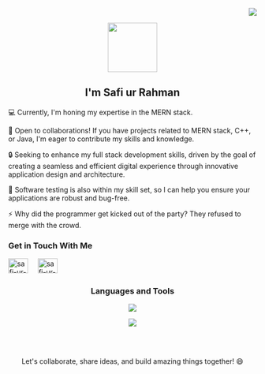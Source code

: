 <p align="right"> <a href="https://visitcount.itsvg.in">
  <img src="https://visitcount.itsvg.in/api?id=safi-ur-rahman&label=Profile%20Views&color=12&icon=5&pretty=true" />
</a> </p>

<div id="header" align="center">
  <img src="https://media.giphy.com/media/Uaxj062PavgqZRhVkS/giphy.gif" width="100"/>
</div>
<h2 align="center">I'm Safi ur Rahman</h2>

<p>
  💻 Currently, I'm honing my expertise in the MERN stack.
</p>
<p>
  🤝 Open to collaborations! If you have projects related to MERN stack, C++, or Java, I'm eager to contribute my skills and knowledge.
</p>
<p>
  🔒 Seeking to enhance my full stack development skills, driven by the goal of creating a seamless and efficient digital experience through innovative application design and architecture.
</p>
<p>
  💬 Software testing is also within my skill set, so I can help you ensure your applications are robust and bug-free.
</p>
<p>
  ⚡ Why did the programmer get kicked out of the party? They refused to merge with the crowd.
</p>

<h3>Get in Touch With Me </h3>
<p> 
  <a href="https://www.linkedin.com/in/safi-ur-rahman-6b5209244/" target="blank"><img src="https://raw.githubusercontent.com/rahuldkjain/github-profile-readme-generator/master/src/images/icons/Social/linked-in-alt.svg" alt="safi-ur-rahman" height="30" width="40" /></a> &nbsp;&nbsp;&nbsp;
  <a href="https://mail.google.com/mail/u/0/#inbox?compose=CllgCJftLhTjgvbLjHgxkPNBbQSxDwKGlSdHnPKmNCnDmbcLgjWvjnXqRSGWQdFNpPmNvjRdzcg" target="blank"><img src="https://upload.wikimedia.org/wikipedia/commons/7/7e/Gmail_icon_%282020%29.svg" alt="safi-ur-rahman" height="30" width="40" /></a>
</p>

<h3 align="center">Languages and Tools</h3>

<p align="center">
  <a href="https://skillicons.dev">
    <img src="https://skillicons.dev/icons?i=js,ts,html,css,dotnet,react,express,c,cpp,cs,java,py,eclipse,git,github,ubuntu,linux,mongodb,mysql,nodejs,powershell,vite,vercel,npm,figma,visualstudio,vscode,replit&perline=7" />
  </a>
</p>

<!--
<p align="center">
  <picture align="center">
    <source
      srcset="https://github-readme-stats.vercel.app/api?username=safi-ur-rahman&show_icons=true&theme=dark"
      media="(prefers-color-scheme: dark)"
    />
    <source
      srcset="https://github-readme-stats.vercel.app/api?username=safi-ur-rahman&show_icons=true"
      media="(prefers-color-scheme: light), (prefers-color-scheme: no-preference)"
    />
    <img src="https://github-readme-stats.vercel.app/api?username=safi-ur-rahman&show_icons=true" />
  </picture>
</p>
-->
<!--
<p align="center">
  <picture align="center">
    <source
      srcset="https://github-readme-streak-stats.herokuapp.com/?user=safi-ur-rahman&theme=dark&show_icons=true"
      media="(prefers-color-scheme: dark)"
    />
    <source
      srcset="https://github-readme-streak-stats.herokuapp.com/?user=safi-ur-rahman&theme=dark&show_icons=true"
      media="(prefers-color-scheme: light), (prefers-color-scheme: no-preference)"
    />
    <img src="https://github-readme-streak-stats.herokuapp.com/?user=safi-ur-rahman&theme=dark&show_icons=true" />
  </picture>
</p>
-->
<p align="center">
  <picture align="center">
    <source
      srcset="https://github-readme-stats.vercel.app/api/top-langs/?username=safi-ur-rahman&theme=dark&hide_border=false&include_all_commits=false&count_private=false&layout=compact"
      media="(prefers-color-scheme: dark)"
    />
    <source
      srcset="https://github-readme-stats.vercel.app/api/top-langs/?username=safi-ur-rahman&theme=dark&hide_border=false&include_all_commits=false&count_private=false&layout=compact"
      media="(prefers-color-scheme: light), (prefers-color-scheme: no-preference)"
    />
    <img src="https://github-readme-stats.vercel.app/api/top-langs/?username=safi-ur-rahman&theme=dark&hide_border=false&include_all_commits=false&count_private=false&layout=compact" />
  </picture>
</p>

<br><br>

<p align="center">
  Let's collaborate, share ideas, and build amazing things together! 😄
</p>
